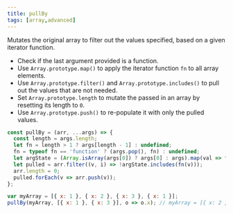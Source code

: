 ```yaml
---
title: pullBy
tags: [array,advanced]
---
```


Mutates the original array to filter out the values specified, based on a given iterator function.

- Check if the last argument provided is a function.
- Use `Array.prototype.map()` to apply the iterator function `fn` to all array elements.
- Use `Array.prototype.filter()` and `Array.prototype.includes()` to pull out the values that are not needed.
- Set `Array.prototype.length` to mutate the passed in an array by resetting its length to `0`.
- Use `Array.prototype.push()` to re-populate it with only the pulled values.

```js
const pullBy = (arr, ...args) => {
  const length = args.length;
  let fn = length > 1 ? args[length - 1] : undefined;
  fn = typeof fn == 'function' ? (args.pop(), fn) : undefined;
  let argState = (Array.isArray(args[0]) ? args[0] : args).map(val => fn(val));
  let pulled = arr.filter((v, i) => !argState.includes(fn(v)));
  arr.length = 0;
  pulled.forEach(v => arr.push(v));
};
```

```js
var myArray = [{ x: 1 }, { x: 2 }, { x: 3 }, { x: 1 }];
pullBy(myArray, [{ x: 1 }, { x: 3 }], o => o.x); // myArray = [{ x: 2 }]
```

